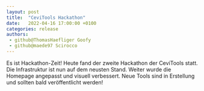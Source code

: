 ```yaml
---
layout: post
title:  "CeviTools Hackathon"
date:   2022-04-16 17:00:00 +0100
categories: release
authors:
 - github@ThomasHaefliger Goofy
 - github@maede97 Scirocco
---
```


Es ist Hackathon-Zeit! Heute fand der zweite Hackathon der CeviTools statt. Die Infrastruktur ist nun auf dem neusten Stand. Weiter wurde die Homepage angepasst und visuell verbessert. Neue Tools sind in Erstellung und sollten bald veröffentlicht werden!